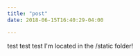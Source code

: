 ```yaml
---
title: "post"
date: 2018-06-15T16:40:29-04:00

---
```


test test test I'm located in the /static folder!